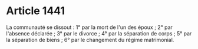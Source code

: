 # Article 1441

La communauté se dissout :   1° par la mort de l'un des époux ;   2° par l'absence déclarée ;   3° par le divorce ;   4° par la séparation de corps ;   5° par la séparation de biens ;   6° par le changement du régime matrimonial.